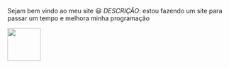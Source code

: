 Sejam bem vindo ao meu site 😃
*DESCRIÇÃO*: estou fazendo um site 
para passar um tempo e melhora minha programação 
<link type="text/html" rel="stylesheet" href="anex.html"
<h1  id="h1"> <img src="img/th.jpeg"height="75"width="75"></h1>
